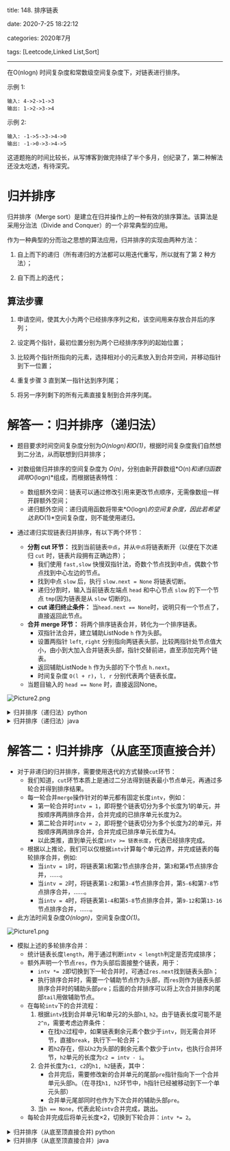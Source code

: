 
title: 148. 排序链表

date: 2020-7-25 18:22:12

categories: 2020年7月

tags: [Leetcode,Linked List,Sort]

---

在O(nlogn) 时间复杂度和常数级空间复杂度下，对链表进行排序。

<!-- more -->


示例 1:

    输入: 4->2->1->3
    输出: 1->2->3->4
示例 2:

    输入: -1->5->3->4->0
    输出: -1->0->3->4->5

这道题拖的时间比较长，从写博客到做完持续了半个多月，创纪录了，第二种解法还没太吃透，有待深究。

# 归并排序
归并排序（Merge sort）是建立在归并操作上的一种有效的排序算法。该算法是采用分治法（Divide and Conquer）的一个非常典型的应用。

作为一种典型的分而治之思想的算法应用，归并排序的实现由两种方法：

1. 自上而下的递归（所有递归的方法都可以用迭代重写，所以就有了第 2 种方法）；

2. 自下而上的迭代；

## 算法步骤
 
1. 申请空间，使其大小为两个已经排序序列之和，该空间用来存放合并后的序列；

2. 设定两个指针，最初位置分别为两个已经排序序列的起始位置；

3. 比较两个指针所指向的元素，选择相对小的元素放入到合并空间，并移动指针到下一位置；

4. 重复步骤 3 直到某一指针达到序列尾；

5. 将另一序列剩下的所有元素直接复制到合并序列尾。

# 解答一：归并排序（递归法）

- 题目要求时间空间复杂度分别为*O(nlogn)*和*O(1)*，根据时间复杂度我们自然想到二分法，从而联想到归并排序；
- 对数组做归并排序的空间复杂度为 *O(n)*，分别由新开辟数组*O(n)*和递归函数调用*O(logn)*组成，而根据链表特性：
    - 数组额外空间：链表可以通过修改引用来更改节点顺序，无需像数组一样开辟额外空间；
    - 递归额外空间：递归调用函数将带来*O(logn)*的空间复杂度，因此若希望达到*O(1)*空间复杂度，则不能使用递归。

- 通过递归实现链表归并排序，有以下两个环节：
    - **分割 cut 环节：** 找到当前链表`中点`，并从`中点`将链表断开（以便在下次递归 `cut` 时，链表片段拥有正确边界）；
        - 我们使用 `fast,slow` 快慢双指针法，奇数个节点找到中点，偶数个节点找到中心左边的节点。
        - 找到中点 `slow` 后，执行 `slow.next = None` 将链表切断。
        - 递归分割时，输入当前链表左端点 `head` 和中心节点 `slow` 的下一个节点 `tmp`(因为链表是从 `slow` 切断的)。
        - **cut 递归终止条件：** 当`head.next == None`时，说明只有一个节点了，直接返回此节点。
    - **合并 merge 环节：** 将两个排序链表合并，转化为一个排序链表。
        - 双指针法合并，建立辅助ListNode `h` 作为头部。
        - 设置两指针 `left`, `right` 分别指向两链表头部，比较两指针处节点值大小，由小到大加入合并链表头部，指针交替前进，直至添加完两个链表。
        - 返回辅助ListNode `h` 作为头部的下个节点 `h.next`。
        - 时间复杂度 `O(l + r)`，`l, r` 分别代表两个链表长度。 
    - 当题目输入的 `head == None` 时，直接返回None。

![Picture2.png](https://pic.leetcode-cn.com/8c47e58b6247676f3ef14e617a4686bc258cc573e36fcf67c1b0712fa7ed1699-Picture2.png)

<details>
    <summary>归并排序（递归法）python</summary>
    
```python []
class Solution:
    def sortList(self, head: ListNode) -> ListNode:
        if not head or not head.next: return head # termination.
        # cut the LinkedList at the mid index.
        slow, fast = head, head.next
        while fast and fast.next:
            fast, slow = fast.next.next, slow.next
        mid, slow.next = slow.next, None # save and cut.
        # recursive for cutting.
        left, right = self.sortList(head), self.sortList(mid)
        # merge `left` and `right` linked list and return it.
        h = res = ListNode(0)
        while left and right:
            if left.val < right.val: h.next, left = left, left.next
            else: h.next, right = right, right.next
            h = h.next
        h.next = left if left else right
        return res.next
```

</details>

<details>
    <summary>归并排序（递归法）java</summary>
    

```java []
class Solution {
    public ListNode sortList(ListNode head) {
        //分割 cut 环节： 找到当前链表中点，并从中点将链表断开（以便在下次递归 cut 时，链表片段拥有正确边界）；

        //cut 递归终止条件： 当head.next == None时，说明只有一个节点了，直接返回此节点
        if (head == null || head.next == null) {
            return head;
        }
        //使用 fast,slow 快慢双指针法，奇数个节点找到中点，偶数个节点找到中心左边的节点
        ListNode fast=head.next,slow=head;
        while (fast != null && fast.next != null) {
            slow=slow.next;
            fast=fast.next.next;
        }
        //找到中点 slow 后，执行 slow.next = None 将链表切断
        ListNode tmp=slow.next;
        slow.next=null;
        //递归分割时，输入当前链表左端点 head 和中心节点 slow 的下一个节点 tmp
        ListNode left = sortList(head);
        ListNode right = sortList(tmp);
        //合并 merge 环节： 将两个排序链表合并，转化为一个排序链表。

        //双指针法合并，建立辅助ListNode h 作为头部。
        ListNode h = new ListNode(0);
        ListNode res=h;
        //设置两指针 left, right 分别指向两链表头部，比较两指针处节点值大小，由小到大加入合并链表头部，指针交替前进，直至添加完两个链表。
        while (left != null && right != null) {
            if (left.val < right.val) {
                h.next = left;
                left = left.next;
            } else {
                h.next=right;
                right=right.next;
            }
            h = h.next;
        }
        //返回辅助ListNode h 作为头部的下个节点 h.next。
        h.next=(left !=null) ? left:right;
        return res.next;
    }

}
```
</details>

# 解答二：归并排序（从底至顶直接合并）

- 对于非递归的归并排序，需要使用迭代的方式替换`cut`环节：
    - 我们知道，`cut`环节本质上是通过二分法得到链表最小节点单元，再通过多轮合并得到排序结果。
    - 每一轮合并`merge`操作针对的单元都有固定长度`intv`，例如：
        - 第一轮合并时`intv = 1`，即将整个链表切分为多个长度为1的单元，并按顺序两两排序合并，合并完成的已排序单元长度为2。
        - 第二轮合并时`intv = 2`，即将整个链表切分为多个长度为2的单元，并按顺序两两排序合并，合并完成已排序单元长度为4。
        - 以此类推，直到单元长度`intv >= 链表长度`，代表已经排序完成。
    - 根据以上推论，我们可以仅根据`intv`计算每个单元边界，并完成链表的每轮排序合并，例如:
        - 当`intv = 1`时，将链表第`1`和第`2`节点排序合并，第`3`和第`4`节点排序合并，……。
        - 当`intv = 2`时，将链表第`1-2`和第`3-4`节点排序合并，第`5-6`和第`7-8`节点排序合并，……。
        - 当`intv = 4`时，将链表第`1-4`和第`5-8`节点排序合并，第`9-12`和第`13-16`节点排序合并，……。
- 此方法时间复杂度*O(nlogn)*，空间复杂度*O(1)*。

![Picture1.png](https://pic.leetcode-cn.com/c1d5347aa56648afdec22372ee0ed13cf4c25347bd2bb9727b09327ce04360c2-Picture1.png)

- 模拟上述的多轮排序合并：
    - 统计链表长度`length`，用于通过判断`intv < length`判定是否完成排序；
    - 额外声明一个节点`res`，作为头部后面接整个链表，用于：
        - `intv *= 2`即切换到下一轮合并时，可通过`res.next`找到链表头部`h`；
        - 执行排序合并时，需要一个辅助节点作为头部，而`res`则作为链表头部排序合并时的辅助头部`pre`；后面的合并排序可以将上次合并排序的尾部`tail`用做辅助节点。
    - 在每轮`intv`下的合并流程：
        1. 根据`intv`找到合并单元1和单元2的头部`h1`, `h2`。由于链表长度可能不是`2^n`，需要考虑边界条件：
            - 在找`h2`过程中，如果链表剩余元素个数少于`intv`，则无需合并环节，直接`break`，执行下一轮合并；
            - 若`h2`存在，但以`h2`为头部的剩余元素个数少于`intv`，也执行合并环节，`h2`单元的长度为`c2 = intv - i`。
        2. 合并长度为`c1, c2`的`h1, h2`链表，其中：
            - 合并完后，需要修改新的合并单元的尾部`pre`指针指向下一个合并单元头部`h`。（在寻找`h1, h2`环节中，h指针已经被移动到下一个单元头部）
            - 合并单元尾部同时也作为下次合并的辅助头部`pre`。
        3. 当`h == None`，代表此轮`intv`合并完成，跳出。
    - 每轮合并完成后将单元长度×2，切换到下轮合并：`intv *= 2`。
<details>
    <summary>归并排序（从底至顶直接合并) python</summary>
    
```python []
class Solution:
    def sortList(self, head: ListNode) -> ListNode:
        h, length, intv = head, 0, 1
        while h: h, length = h.next, length + 1
        res = ListNode(0)
        res.next = head
        # merge the list in different intv.
        while intv < length:
            pre, h = res, res.next
            while h:
                # get the two merge head `h1`, `h2`
                h1, i = h, intv
                while i and h: h, i = h.next, i - 1
                if i: break # no need to merge because the `h2` is None.
                h2, i = h, intv
                while i and h: h, i = h.next, i - 1
                c1, c2 = intv, intv - i # the `c2`: length of `h2` can be small than the `intv`.
                # merge the `h1` and `h2`.
                while c1 and c2:
                    if h1.val < h2.val: pre.next, h1, c1 = h1, h1.next, c1 - 1
                    else: pre.next, h2, c2 = h2, h2.next, c2 - 1
                    pre = pre.next
                pre.next = h1 if c1 else h2
                while c1 > 0 or c2 > 0: pre, c1, c2 = pre.next, c1 - 1, c2 - 1
                pre.next = h 
            intv *= 2
        return res.next
```

</details>
<details>
    <summary>归并排序（从底至顶直接合并）java</summary>

```java []
class Solution {
    public ListNode sortList(ListNode head) {
//        模拟上述的多轮排序合并：
//        统计链表长度length，用于通过判断intv < length判定是否完成排序；
        ListNode h,h1,h2,pre,res;
        h=head;
        int length=0,intv=1;
        while (h != null) {
            h=h.next;
            length++;
        }
//        额外声明一个节点res，作为头部后面接整个链表，用于：
        res = new ListNode(0);
        res.next=head;
//        intv *= 2即切换到下一轮合并时，可通过res.next找到链表头部h；
//        执行排序合并时，需要一个辅助节点作为头部，而res则作为链表头部排序合并时的辅助头部pre；后面的合并排序可以将上次合并排序的尾部tail用做辅助节点。
        while (intv < length) {
            pre = res;
            h = res.next;
//        在每轮intv下的合并流程：
//        a. 根据intv找到合并单元1和单元2的头部h1, h2。由于链表长度可能不是2^n，需要考虑边界条件：
            while (h != null) {
                int i = intv;
                h1 = h;
                while (i > 0 && h != null) {
                    h = h.next;
                    i--;
                }
//              在找h2过程中，如果链表剩余元素个数少于intv，则无需合并环节，直接break，执行下一轮合并；
                if (i > 0) break;
                i = intv;
                h2 = h;
                while (i > 0 && h != null) {
                    h = h.next;
                    i--;
                }
//        若h2存在，但以h2为头部的剩余元素个数少于intv，也执行合并环节，h2单元的长度为c2 = intv - i。
                int c1 = intv, c2 = intv - i;
//        b. 合并长度为c1, c2的h1, h2链表，其中：
                while (c1 > 0 && c2 > 0) {
                    if (h1.val < h2.val) {
                        pre.next = h1;
                        h1 = h1.next;
                        c1--;
                    } else {
                        pre.next = h2;
                        h2 = h2.next;
                        c2--;
                    }
                    pre = pre.next;
                }
                pre.next = c1 == 0 ? h2 : h1;
                while (c1 > 0 || c2 > 0) {
                    pre = pre.next;
                    c1--;
                    c2--;
                }
//        合并完后，需要修改新的合并单元的尾部pre指针指向下一个合并单元头部h。（在寻找h1, h2环节中，h指针已经被移动到下一个单元头部）
//        合并单元尾部同时也作为下次合并的辅助头部pre。
                pre.next = h;
//        c. 当h == None，代表此轮intv合并完成，跳出。
            }
//        每轮合并完成后将单元长度×2，切换到下轮合并：intv *= 2。
            intv *= 2;
        }
        return res.next;
    }

}
```
</details>
